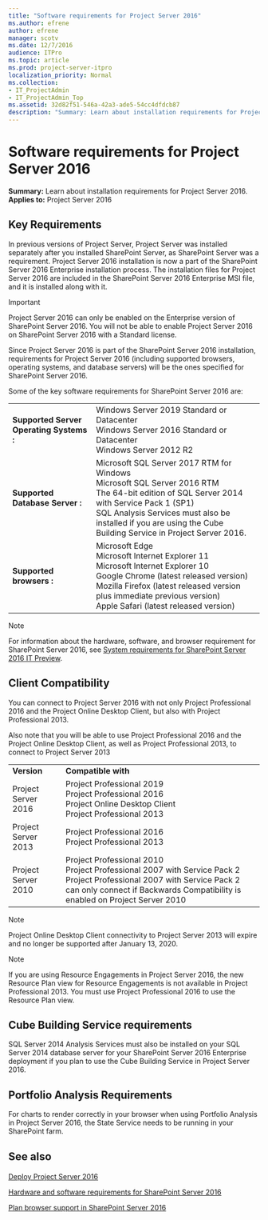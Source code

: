 ```yaml
---
title: "Software requirements for Project Server 2016"
ms.author: efrene
author: efrene
manager: scotv
ms.date: 12/7/2016
audience: ITPro
ms.topic: article
ms.prod: project-server-itpro
localization_priority: Normal
ms.collection:
- IT_ProjectAdmin
- IT_ProjectAdmin_Top
ms.assetid: 32d82f51-546a-42a3-ade5-54cc4dfdcb87
description: "Summary: Learn about installation requirements for Project Server 2016."
---
```


# Software requirements for Project Server 2016
 
 **Summary:** Learn about installation requirements for Project Server 2016.<br/>
**Applies to:** Project Server 2016
  
## Key Requirements

In previous versions of Project Server, Project Server was installed separately after you installed SharePoint Server, as SharePoint Server was a requirement. Project Server 2016 installation is now a part of the SharePoint Server 2016 Enterprise installation process. The installation files for Project Server 2016 are included in the SharePoint Server 2016 Enterprise MSI file, and it is installed along with it. 
  
> [!IMPORTANT]
> Project Server 2016 can only be enabled on the Enterprise version of SharePoint Server 2016. You will not be able to enable Project Server 2016 on SharePoint Server 2016 with a Standard license. 
  
Since Project Server 2016 is part of the SharePoint Server 2016 installation, requirements for Project Server 2016 (including supported browsers, operating systems, and database servers) will be the ones specified for SharePoint Server 2016. 
  
Some of the key software requirements for SharePoint Server 2016 are:
  
|||
|:-----|:-----|
|**Supported Server Operating Systems** **:** <br/> | Windows Server 2019 Standard or Datacenter <br/> Windows Server 2016 Standard or Datacenter <br/> Windows Server 2012 R2 <br/> |
|**Supported Database Server** **:** <br/> | Microsoft SQL Server 2017 RTM for Windows <br/> Microsoft SQL Server 2016 RTM <br/> The 64-bit edition of SQL Server 2014 with Service Pack 1 (SP1) <br/> SQL Analysis Services must also be installed if you are using the Cube Building Service in Project Server 2016. <br/> |
|**Supported browsers** **:** <br/> | Microsoft Edge <br/> Microsoft Internet Explorer 11 <br/> Microsoft Internet Explorer 10 <br/> Google Chrome (latest released version) <br/> Mozilla Firefox (latest released version plus immediate previous version) <br/> Apple Safari (latest released version) <br/> |
   
> [!NOTE]
> For information about the hardware, software, and browser requirement for SharePoint Server 2016, see [System requirements for SharePoint Server 2016 IT Preview](http://technet.microsoft.com/library/64233599-f18c-4081-a3ce-450e878a1b9f.aspx). 
  
## Client Compatibility

You can connect to Project Server 2016 with not only Project Professional 2016 and the Project Online Desktop Client, but also with Project Professional 2013.
  
Also note that you will be able to use Project Professional 2016 and the Project Online Desktop Client, as well as Project Professional 2013, to connect to Project Server 2013
  
|||
|:-----|:-----|
|**Version** <br/> |**Compatible with** <br/> |
|Project Server 2016  <br/> | Project Professional 2019 <br/> Project Professional 2016 <br/>  Project Online Desktop Client <br/>  Project Professional 2013 <br/> |
|Project Server 2013  <br/> | Project Professional 2016 <br/>   Project Professional 2013 <br/> |
|Project Server 2010  <br/> | Project Professional 2010 <br/>  Project Professional 2007 with Service Pack 2 <br/>  Project Professional 2007 with Service Pack 2 can only connect if Backwards Compatibility is enabled on Project Server 2010 <br/> |
   
> [!NOTE]
>Project Online Desktop Client connectivity to Project Server 2013 will expire and no longer be supported after January 13, 2020.  

> [!NOTE]
> If you are using Resource Engagements in Project Server 2016, the new Resource Plan view for Resource Engagements is not available in Project Professional 2013. You must use Project Professional 2016 to use the Resource Plan view. 
  
## Cube Building Service requirements

SQL Server 2014 Analysis Services must also be installed on your SQL Server 2014 database server for your SharePoint Server 2016 Enterprise deployment if you plan to use the Cube Building Service in Project Server 2016.
  

  
## Portfolio Analysis Requirements

For charts to render correctly in your browser when using Portfolio Analysis in Project Server 2016, the State Service needs to be running in your SharePoint farm. 
  
## See also

#### 

[Deploy Project Server 2016](deploy-project-server-2016.md)

[Hardware and software requirements for SharePoint Server 2016](http://technet.microsoft.com/library/4d88c402-24f2-449b-86a6-6e7afcfec0cd.aspx)
  
[Plan browser support in SharePoint Server 2016](http://technet.microsoft.com/library/ff6c5b8c-59bd-4079-8f0b-de4f8b4e0a86.aspx)


